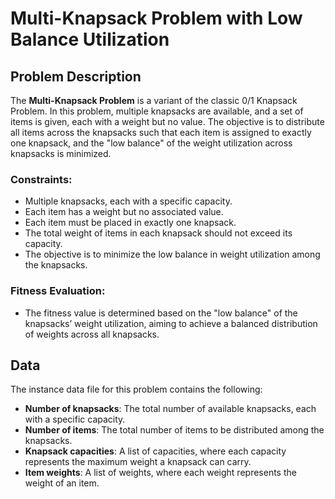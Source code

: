 # Multi-Knapsack Problem with Low Balance Utilization

## Problem Description

The **Multi-Knapsack Problem** is a variant of the classic 0/1 Knapsack Problem. In this problem, multiple knapsacks are available, and a set of items is given, each with a weight but no value. The objective is to distribute all items across the knapsacks such that each item is assigned to exactly one knapsack, and the "low balance" of the weight utilization across knapsacks is minimized.

### Constraints:

- Multiple knapsacks, each with a specific capacity.
- Each item has a weight but no associated value.
- Each item must be placed in exactly one knapsack.
- The total weight of items in each knapsack should not exceed its capacity.
- The objective is to minimize the low balance in weight utilization among the knapsacks.

### Fitness Evaluation:

- The fitness value is determined based on the "low balance" of the knapsacks’ weight utilization, aiming to achieve a balanced distribution of weights across all knapsacks.

## Data

The instance data file for this problem contains the following:

- **Number of knapsacks**: The total number of available knapsacks, each with a specific capacity.
- **Number of items**: The total number of items to be distributed among the knapsacks.
- **Knapsack capacities**: A list of capacities, where each capacity represents the maximum weight a knapsack can carry.
- **Item weights**: A list of weights, where each weight represents the weight of an item.